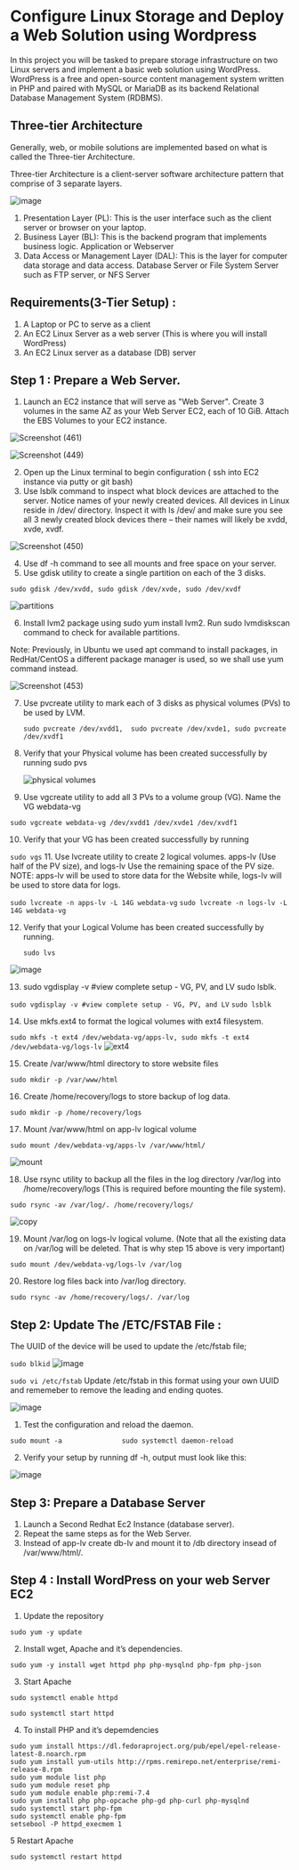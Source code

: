 # Configure Linux Storage and Deploy a Web Solution using Wordpress

In this project you will be tasked to prepare storage infrastructure on two Linux servers and implement a basic web solution using WordPress. WordPress is a free and open-source content management system written in PHP and paired with MySQL or MariaDB as its backend Relational Database Management System (RDBMS).

## Three-tier Architecture 

Generally, web, or mobile solutions are implemented based on what is called the Three-tier Architecture.

Three-tier Architecture is a client-server software architecture pattern that comprise of 3 separate layers.

![image](https://github.com/user-attachments/assets/5c811dce-1ae0-4f93-ba2e-28bcbbb2a843)

1. Presentation Layer (PL): This is the user interface such as the client server or browser on your laptop.
2. Business Layer (BL): This is the backend program that implements business logic. Application or Webserver
3. Data Access or Management Layer (DAL): This is the layer for computer data storage and data access. Database Server or File System Server such as FTP server, or NFS Server

## Requirements(3-Tier Setup) :

1. A Laptop or PC to serve as a client
2. An EC2 Linux Server as a web server (This is where you will install WordPress)
3. An EC2 Linux server as a database (DB) server

## Step 1 : Prepare a Web Server. 

1. Launch an EC2 instance that will serve as "Web Server". Create 3 volumes in the same AZ as your Web Server EC2, each of 10 GiB. Attach the EBS Volumes to your EC2 instance.

 ![Screenshot (461)](https://github.com/user-attachments/assets/8541026a-1a99-4c51-a6c1-5f45718a5f83)

 ![Screenshot (449)](https://github.com/user-attachments/assets/543cac5e-0f58-4116-97c6-fb4b8bb89842)

2. Open up the Linux terminal to begin configuration ( ssh into EC2 instance via putty or git bash)
3. Use lsblk command to inspect what block devices are attached to the server. Notice names of your newly created devices. All devices in Linux reside in /dev/ directory. Inspect it with ls /dev/ and make sure you see all 3 newly created block devices there – their names will likely be xvdd, xvde, xvdf.

  ![Screenshot (450)](https://github.com/user-attachments/assets/d720e551-67b2-4f90-bb20-7fb3737c0618)

4.  Use df -h command to see all mounts and free space on your server.
5.  Use gdisk utility to create a single partition on each of the 3 disks.

``` sudo gdisk /dev/xvdd, sudo gdisk /dev/xvde, sudo /dev/xvdf ```

![partitions](https://github.com/user-attachments/assets/5b1688e3-ce9a-4b2f-8a8d-5dd6e75a4308)

6. Install lvm2 package using sudo yum install lvm2. Run sudo lvmdiskscan command to check for available partitions.

Note: Previously, in Ubuntu we used apt command to install packages, in RedHat/CentOS a different package manager is used, so we shall use yum command instead.

   ![Screenshot (453)](https://github.com/user-attachments/assets/93115636-2edd-4555-9ff7-cb387855ec74)

7. Use pvcreate utility to mark each of 3 disks as physical volumes (PVs) to be used by LVM.

   ``` sudo pvcreate /dev/xvdd1,  sudo pvcreate /dev/xvde1, sudo pvcreate /dev/xvdf1 ```

8. Verify that your Physical volume has been created successfully by running sudo pvs

   ![physical volumes](https://github.com/user-attachments/assets/76f85c63-a012-485e-b0da-eb48051c13d4)

9. Use vgcreate utility to add all 3 PVs to a volume group (VG). Name the VG webdata-vg

``` sudo vgcreate webdata-vg /dev/xvdd1 /dev/xvde1 /dev/xvdf1 ```

10. Verify that your VG has been created successfully by running

``` sudo vgs ```
11. Use lvcreate utility to create 2 logical volumes. apps-lv (Use half of the PV size), and logs-lv Use the remaining space of the PV size. NOTE: apps-lv will be used to store data for the Website while, logs-lv will be used to store data for logs.

``` sudo lvcreate -n apps-lv -L 14G webdata-vg ```
``` sudo lvcreate -n logs-lv -L 14G webdata-vg ```

12. Verify that your Logical Volume has been created successfully by running.

    ``` sudo lvs ```

![image](https://github.com/user-attachments/assets/bae624d6-bcfe-4364-9a92-1f49e9eb4e22)

13. sudo vgdisplay -v #view complete setup - VG, PV, and LV
sudo lsblk.

``` sudo vgdisplay -v #view complete setup - VG, PV, and LV ```
``` sudo lsblk ```

14. Use mkfs.ext4 to format the logical volumes with ext4 filesystem.

``` sudo mkfs -t ext4 /dev/webdata-vg/apps-lv, sudo mkfs -t ext4 /dev/webdata-vg/logs-lv ```
![ext4](https://github.com/user-attachments/assets/854ec32e-049b-4c7d-8cf3-1dac8327988a)

15. Create /var/www/html directory to store website files

``` sudo mkdir -p /var/www/html ```

16. Create /home/recovery/logs to store backup of log data.

``` sudo mkdir -p /home/recovery/logs ```

17. Mount /var/www/html on app-lv logical volume

``` sudo mount /dev/webdata-vg/apps-lv /var/www/html/ ```

![mount](https://github.com/user-attachments/assets/dcb28da0-6327-4bc6-a4d2-48a7d3326738)

18. Use rsync utility to backup all the files in the log directory /var/log into /home/recovery/logs (This is required before mounting the file system).

``` sudo rsync -av /var/log/. /home/recovery/logs/ ```

![copy](https://github.com/user-attachments/assets/656a0bf2-79b9-4f28-9d2f-ba8066793f15)

19. Mount /var/log on logs-lv logical volume. (Note that all the existing data on /var/log will be deleted. That is why step 15 above is very important)

``` sudo mount /dev/webdata-vg/logs-lv /var/log ```

20. Restore log files back into /var/log directory.

``` sudo rsync -av /home/recovery/logs/. /var/log ```

## Step 2: Update The /ETC/FSTAB File :

The UUID of the device will be used to update the /etc/fstab file;

``` sudo blkid ```
![image](https://github.com/user-attachments/assets/8e87eef6-6964-4835-91db-9ba80c3c89c1)

``` sudo vi /etc/fstab ```
Update /etc/fstab in this format using your own UUID and rememeber to remove the leading and ending quotes.

![image](https://github.com/user-attachments/assets/30a92eb3-74a2-480d-a5f1-955aecc55eaf)

1. Test the configuration and reload the daemon.

``` sudo mount -a               sudo systemctl daemon-reload ```

2. Verify your setup by running df -h, output must look like this:

![image](https://github.com/user-attachments/assets/036c108b-f10c-428c-9b35-95a4a95f3c88)


## Step 3: Prepare a Database Server 

1. Launch a Second Redhat Ec2 Instance (database server).
2. Repeat the same steps as for the Web Server.
3. Instead of app-lv create db-lv and mount it to /db directory insead of /var/www/html/.

## Step 4 : Install WordPress on your web Server EC2

1. Update the repository

``` sudo yum -y update ```

2. Install wget, Apache and it’s dependencies.

``` sudo yum -y install wget httpd php php-mysqlnd php-fpm php-json ```

3. Start Apache

``` sudo systemctl enable httpd ```

``` sudo systemctl start httpd ```

4. To install PHP and it’s depemdencies

```
sudo yum install https://dl.fedoraproject.org/pub/epel/epel-release-latest-8.noarch.rpm
sudo yum install yum-utils http://rpms.remirepo.net/enterprise/remi-release-8.rpm
sudo yum module list php
sudo yum module reset php
sudo yum module enable php:remi-7.4
sudo yum install php php-opcache php-gd php-curl php-mysqlnd
sudo systemctl start php-fpm
sudo systemctl enable php-fpm
setsebool -P httpd_execmem 1
```


5 Restart Apache

``` sudo systemctl restart httpd ```
 
